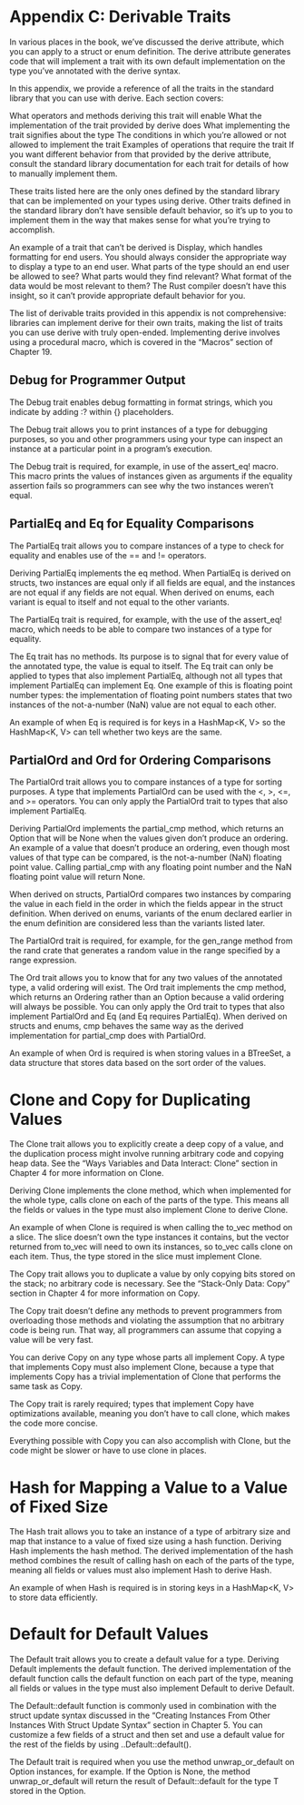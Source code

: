 # Appendix C: Derivable Traits

In various places in the book, we’ve discussed the derive attribute, which you can apply to a struct or enum definition. The derive attribute generates code that will implement a trait with its own default implementation on the type you’ve annotated with the derive syntax.

In this appendix, we provide a reference of all the traits in the standard library that you can use with derive. Each section covers:

What operators and methods deriving this trait will enable
What the implementation of the trait provided by derive does
What implementing the trait signifies about the type
The conditions in which you’re allowed or not allowed to implement the trait
Examples of operations that require the trait
If you want different behavior from that provided by the derive attribute, consult the standard library documentation for each trait for details of how to manually implement them.

These traits listed here are the only ones defined by the standard library that can be implemented on your types using derive. Other traits defined in the standard library don’t have sensible default behavior, so it’s up to you to implement them in the way that makes sense for what you’re trying to accomplish.

An example of a trait that can’t be derived is Display, which handles formatting for end users. You should always consider the appropriate way to display a type to an end user. What parts of the type should an end user be allowed to see? What parts would they find relevant? What format of the data would be most relevant to them? The Rust compiler doesn’t have this insight, so it can’t provide appropriate default behavior for you.

The list of derivable traits provided in this appendix is not comprehensive: libraries can implement derive for their own traits, making the list of traits you can use derive with truly open-ended. Implementing derive involves using a procedural macro, which is covered in the “Macros” section of Chapter 19.

## Debug for Programmer Output

The Debug trait enables debug formatting in format strings, which you indicate by adding :? within {} placeholders.

The Debug trait allows you to print instances of a type for debugging purposes, so you and other programmers using your type can inspect an instance at a particular point in a program’s execution.

The Debug trait is required, for example, in use of the assert_eq! macro. This macro prints the values of instances given as arguments if the equality assertion fails so programmers can see why the two instances weren’t equal.

## PartialEq and Eq for Equality Comparisons

The PartialEq trait allows you to compare instances of a type to check for equality and enables use of the == and != operators.

Deriving PartialEq implements the eq method. When PartialEq is derived on structs, two instances are equal only if all fields are equal, and the instances are not equal if any fields are not equal. When derived on enums, each variant is equal to itself and not equal to the other variants.

The PartialEq trait is required, for example, with the use of the assert_eq! macro, which needs to be able to compare two instances of a type for equality.

The Eq trait has no methods. Its purpose is to signal that for every value of the annotated type, the value is equal to itself. The Eq trait can only be applied to types that also implement PartialEq, although not all types that implement PartialEq can implement Eq. One example of this is floating point number types: the implementation of floating point numbers states that two instances of the not-a-number (NaN) value are not equal to each other.

An example of when Eq is required is for keys in a HashMap<K, V> so the HashMap<K, V> can tell whether two keys are the same.

## PartialOrd and Ord for Ordering Comparisons

The PartialOrd trait allows you to compare instances of a type for sorting purposes. A type that implements PartialOrd can be used with the <, >, <=, and >= operators. You can only apply the PartialOrd trait to types that also implement PartialEq.

Deriving PartialOrd implements the partial_cmp method, which returns an Option<Ordering> that will be None when the values given don’t produce an ordering. An example of a value that doesn’t produce an ordering, even though most values of that type can be compared, is the not-a-number (NaN) floating point value. Calling partial_cmp with any floating point number and the NaN floating point value will return None.

When derived on structs, PartialOrd compares two instances by comparing the value in each field in the order in which the fields appear in the struct definition. When derived on enums, variants of the enum declared earlier in the enum definition are considered less than the variants listed later.

The PartialOrd trait is required, for example, for the gen_range method from the rand crate that generates a random value in the range specified by a range expression.

The Ord trait allows you to know that for any two values of the annotated type, a valid ordering will exist. The Ord trait implements the cmp method, which returns an Ordering rather than an Option<Ordering> because a valid ordering will always be possible. You can only apply the Ord trait to types that also implement PartialOrd and Eq (and Eq requires PartialEq). When derived on structs and enums, cmp behaves the same way as the derived implementation for partial_cmp does with PartialOrd.

An example of when Ord is required is when storing values in a BTreeSet<T>, a data structure that stores data based on the sort order of the values.

# Clone and Copy for Duplicating Values

The Clone trait allows you to explicitly create a deep copy of a value, and the duplication process might involve running arbitrary code and copying heap data. See the “Ways Variables and Data Interact: Clone” section in Chapter 4 for more information on Clone.

Deriving Clone implements the clone method, which when implemented for the whole type, calls clone on each of the parts of the type. This means all the fields or values in the type must also implement Clone to derive Clone.

An example of when Clone is required is when calling the to_vec method on a slice. The slice doesn’t own the type instances it contains, but the vector returned from to_vec will need to own its instances, so to_vec calls clone on each item. Thus, the type stored in the slice must implement Clone.

The Copy trait allows you to duplicate a value by only copying bits stored on the stack; no arbitrary code is necessary. See the “Stack-Only Data: Copy” section in Chapter 4 for more information on Copy.

The Copy trait doesn’t define any methods to prevent programmers from overloading those methods and violating the assumption that no arbitrary code is being run. That way, all programmers can assume that copying a value will be very fast.

You can derive Copy on any type whose parts all implement Copy. A type that implements Copy must also implement Clone, because a type that implements Copy has a trivial implementation of Clone that performs the same task as Copy.

The Copy trait is rarely required; types that implement Copy have optimizations available, meaning you don’t have to call clone, which makes the code more concise.

Everything possible with Copy you can also accomplish with Clone, but the code might be slower or have to use clone in places.

# Hash for Mapping a Value to a Value of Fixed Size

The Hash trait allows you to take an instance of a type of arbitrary size and map that instance to a value of fixed size using a hash function. Deriving Hash implements the hash method. The derived implementation of the hash method combines the result of calling hash on each of the parts of the type, meaning all fields or values must also implement Hash to derive Hash.

An example of when Hash is required is in storing keys in a HashMap<K, V> to store data efficiently.

# Default for Default Values

The Default trait allows you to create a default value for a type. Deriving Default implements the default function. The derived implementation of the default function calls the default function on each part of the type, meaning all fields or values in the type must also implement Default to derive Default.

The Default::default function is commonly used in combination with the struct update syntax discussed in the “Creating Instances From Other Instances With Struct Update Syntax” section in Chapter 5. You can customize a few fields of a struct and then set and use a default value for the rest of the fields by using ..Default::default().

The Default trait is required when you use the method unwrap_or_default on Option<T> instances, for example. If the Option<T> is None, the method unwrap_or_default will return the result of Default::default for the type T stored in the Option<T>.